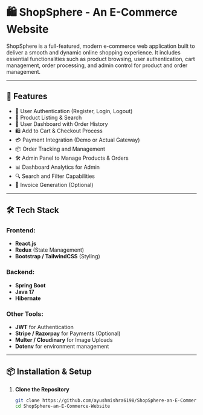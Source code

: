 # 🛍️ ShopSphere - An E-Commerce Website

ShopSphere is a full-featured, modern e-commerce web application built to deliver a smooth and dynamic online shopping experience. It includes essential functionalities such as product browsing, user authentication, cart management, order processing, and admin control for product and order management.

---

## 🚀 Features

- 🔐 User Authentication (Register, Login, Logout)
- 🛒 Product Listing & Search
- 👤 User Dashboard with Order History
- 🛍️ Add to Cart & Checkout Process
- 💳 Payment Integration (Demo or Actual Gateway)
- 📦 Order Tracking and Management
- 🛠️ Admin Panel to Manage Products & Orders
- 📊 Dashboard Analytics for Admin
- 🔍 Search and Filter Capabilities
- 🧾 Invoice Generation (Optional)

---

## 🛠️ Tech Stack

### Frontend:
- **React.js**
- **Redux** (State Management)
- **Bootstrap / TailwindCSS** (Styling)

### Backend:
- **Spring Boot**
- **Java 17**
- **Hibernate** 

### Other Tools:
- **JWT** for Authentication
- **Stripe / Razorpay** for Payments (Optional)
- **Multer / Cloudinary** for Image Uploads
- **Dotenv** for environment management

---

## 📦 Installation & Setup

1. **Clone the Repository**
   ```bash
   git clone https://github.com/ayushmishra6198/ShopSphere-an-E-Commerce-Website.git
   cd ShopSphere-an-E-Commerce-Website
